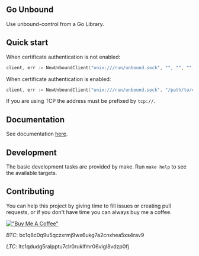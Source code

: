 Go Unbound
-----------

Use unbound-control from a Go Library.

## Quick start

When certificate authentication is not enabled:
```go
client, err := NewUnboundClient("unix:///run/unbound.sock", "", "", "")
```

When certificate authentication is enabled:
```go
client, err := NewUnboundClient("unix:///run/unbound.sock", "/path/to/ca.pem", "/path/to/client.key", "/path/to/client.pem")
```

If you are using TCP the address must be prefixed by `tcp://`.

## Documentation

See documentation [here](https://pkg.go.dev/github.com/guillomep/go-unbound).

## Development

The basic development tasks are provided by make. Run `make help` to see the
available targets.

## Contributing

You can help this project by giving time to fill issues or creating pull requests, or if you don't have time you can always buy me a coffee.

[!["Buy Me A Coffee"](https://www.buymeacoffee.com/assets/img/custom_images/orange_img.png)](https://buymeacoffee.com/guillomep)

*BTC*: bc1q8c0q9u5qczxrmj9wx6ukg7a2cnxhea5xs4rav9

*LTC*: ltc1qdudg5ralpptu7clr0ruklfmr06vlgl8vdzp0fj
